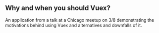 ## Why and when you should Vuex?
An application from a talk at a Chicago meetup on 3/8 demonstrating the motivations behind using Vuex and alternatives and downfalls of it.